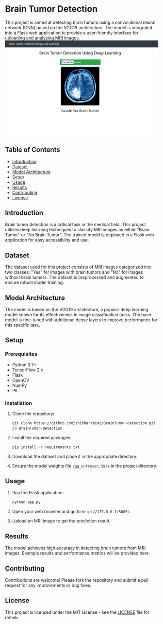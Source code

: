 # Brain Tumor Detection

This project is aimed at detecting brain tumors using a convolutional neural network (CNN) based on the VGG19 architecture. The model is integrated into a Flask web application to provide a user-friendly interface for uploading and analyzing MRI images.
![alt text](https://github.com/shikharrajat/BrainTumor-Detection/blob/main/demo_image%20.png)
## Table of Contents

- [Introduction](#introduction)
- [Dataset](#dataset)
- [Model Architecture](#model-architecture)
- [Setup](#setup)
- [Usage](#usage)
- [Results](#results)
- [Contributing](#contributing)
- [License](#license)

## Introduction

Brain tumor detection is a critical task in the medical field. This project utilizes deep learning techniques to classify MRI images as either "Brain Tumor" or "No Brain Tumor". The trained model is deployed in a Flask web application for easy accessibility and use.

## Dataset

The dataset used for this project consists of MRI images categorized into two classes: "Yes" for images with brain tumors and "No" for images without brain tumors. The dataset is preprocessed and augmented to ensure robust model training.

## Model Architecture

The model is based on the VGG19 architecture, a popular deep learning model known for its effectiveness in image classification tasks. The base model is fine-tuned with additional dense layers to improve performance for this specific task.

## Setup

### Prerequisites

- Python 3.7+
- TensorFlow 2.x
- Flask
- OpenCV
- NumPy
- PIL

### Installation

1. Clone the repository:
    ```bash
    git clone https://github.com/shikharrajat/BrainTumor-Detection.git
    cd BrainTumor-Detection
    ```

2. Install the required packages:
    ```bash
    pip install -r requirements.txt
    ```

3. Download the dataset and place it in the appropriate directory.

4. Ensure the model weights file `vgg_unfrozen.h5` is in the project directory.

## Usage

1. Run the Flask application:
    ```bash
    python app.py
    ```

2. Open your web browser and go to `http://127.0.0.1:5000/`.

3. Upload an MRI image to get the prediction result.

## Results

The model achieves high accuracy in detecting brain tumors from MRI images. Example results and performance metrics will be provided here.

## Contributing

Contributions are welcome! Please fork the repository and submit a pull request for any improvements or bug fixes.

## License

This project is licensed under the MIT License - see the [LICENSE](LICENSE) file for details.
